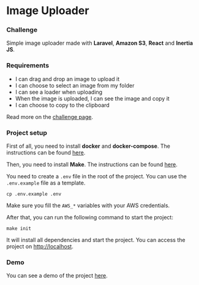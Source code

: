 # Image Uploader

### Challenge
Simple image uploader made with **Laravel**, **Amazon S3**, **React** and **Inertia JS**.

### Requirements
- I can drag and drop an image to upload it
- I can choose to select an image from my folder
- I can see a loader when uploading
- When the image is uploaded, I can see the image and copy it
- I can choose to copy to the clipboard

Read more on the [challenge page](https://devchallenges.io/challenges/O2iGT9yBd6xZBrOcVirx).

### Project setup
First of all, you need to install **docker** and **docker-compose**. The instructions can be found [here](https://docs.docker.com/compose/install/).

Then, you need to install **Make**. The instructions can be found [here](https://www.gnu.org/software/make/).

You need to create a `.env` file in the root of the project. You can use the `.env.example` file as a template.
```
cp .env.example .env
```

Make sure you fill the `AWS_*` variables with your AWS credentials.

After that, you can run the following command to start the project:
```
make init
```
It will install all dependencies and start the project. You can access the project on [http://localhost](http://localhost).

### Demo
You can see a demo of the project [here](https://gsfranzoni-image-uploader.herokuapp.com/upload).
